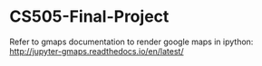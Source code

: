 # CS505-Final-Project
Refer to gmaps documentation to render google maps in ipython: http://jupyter-gmaps.readthedocs.io/en/latest/
